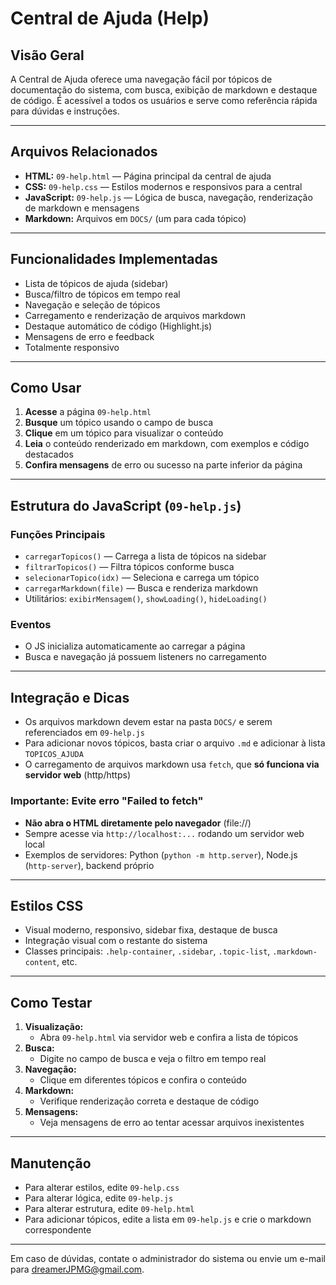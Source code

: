 # Central de Ajuda (Help)

## Visão Geral

A Central de Ajuda oferece uma navegação fácil por tópicos de documentação do sistema, com busca, exibição de markdown e destaque de código. É acessível a todos os usuários e serve como referência rápida para dúvidas e instruções.

---

## Arquivos Relacionados

- **HTML:** `09-help.html` — Página principal da central de ajuda
- **CSS:** `09-help.css` — Estilos modernos e responsivos para a central
- **JavaScript:** `09-help.js` — Lógica de busca, navegação, renderização de markdown e mensagens
- **Markdown:** Arquivos em `DOCS/` (um para cada tópico)

---

## Funcionalidades Implementadas

- Lista de tópicos de ajuda (sidebar)
- Busca/filtro de tópicos em tempo real
- Navegação e seleção de tópicos
- Carregamento e renderização de arquivos markdown
- Destaque automático de código (Highlight.js)
- Mensagens de erro e feedback
- Totalmente responsivo

---

## Como Usar

1. **Acesse** a página `09-help.html`
2. **Busque** um tópico usando o campo de busca
3. **Clique** em um tópico para visualizar o conteúdo
4. **Leia** o conteúdo renderizado em markdown, com exemplos e código destacados
5. **Confira mensagens** de erro ou sucesso na parte inferior da página

---

## Estrutura do JavaScript (`09-help.js`)

### Funções Principais
- `carregarTopicos()` — Carrega a lista de tópicos na sidebar
- `filtrarTopicos()` — Filtra tópicos conforme busca
- `selecionarTopico(idx)` — Seleciona e carrega um tópico
- `carregarMarkdown(file)` — Busca e renderiza markdown
- Utilitários: `exibirMensagem()`, `showLoading()`, `hideLoading()`

### Eventos
- O JS inicializa automaticamente ao carregar a página
- Busca e navegação já possuem listeners no carregamento

---

## Integração e Dicas
- Os arquivos markdown devem estar na pasta `DOCS/` e serem referenciados em `09-help.js`
- Para adicionar novos tópicos, basta criar o arquivo `.md` e adicionar à lista `TOPICOS_AJUDA`
- O carregamento de arquivos markdown usa `fetch`, que **só funciona via servidor web** (http/https)

### Importante: Evite erro "Failed to fetch"
- **Não abra o HTML diretamente pelo navegador** (file://)
- Sempre acesse via `http://localhost:...` rodando um servidor web local
- Exemplos de servidores: Python (`python -m http.server`), Node.js (`http-server`), backend próprio

---

## Estilos CSS
- Visual moderno, responsivo, sidebar fixa, destaque de busca
- Integração visual com o restante do sistema
- Classes principais: `.help-container`, `.sidebar`, `.topic-list`, `.markdown-content`, etc.

---

## Como Testar

1. **Visualização:**
   - Abra `09-help.html` via servidor web e confira a lista de tópicos
2. **Busca:**
   - Digite no campo de busca e veja o filtro em tempo real
3. **Navegação:**
   - Clique em diferentes tópicos e confira o conteúdo
4. **Markdown:**
   - Verifique renderização correta e destaque de código
5. **Mensagens:**
   - Veja mensagens de erro ao tentar acessar arquivos inexistentes

---

## Manutenção
- Para alterar estilos, edite `09-help.css`
- Para alterar lógica, edite `09-help.js`
- Para alterar estrutura, edite `09-help.html`
- Para adicionar tópicos, edite a lista em `09-help.js` e crie o markdown correspondente

---

Em caso de dúvidas, contate o administrador do sistema ou envie um e-mail para dreamerJPMG@gmail.com. 